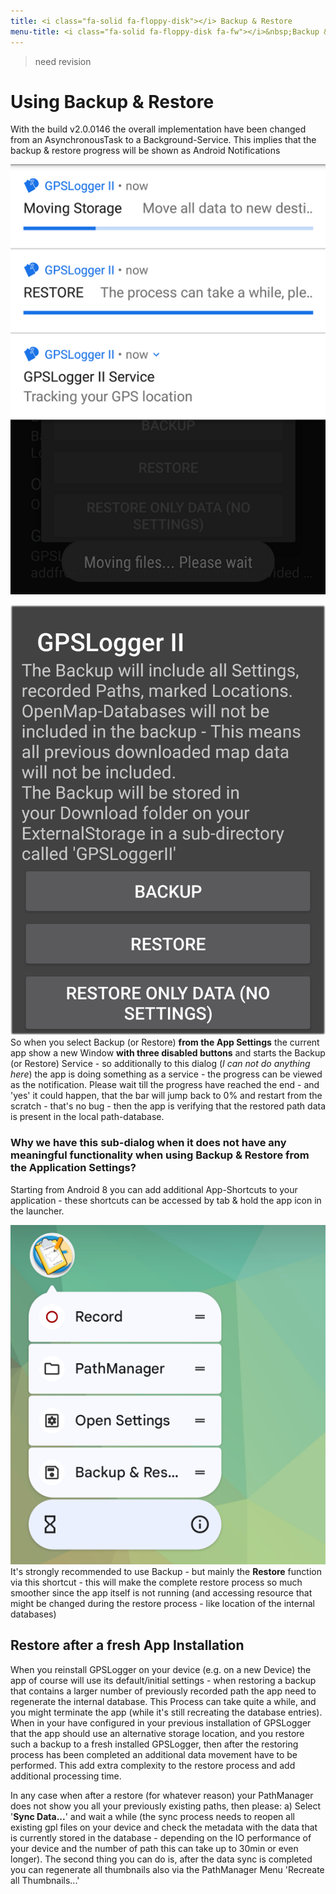 ```yaml
---
title: <i class="fa-solid fa-floppy-disk"></i> Backup & Restore
menu-title: <i class="fa-solid fa-floppy-disk fa-fw"></i>&nbsp;Backup & Restore
---
```


> need revision

# Using Backup & Restore

With the build v2.0.0146 the overall implementation have been changed from an AsynchronousTask to a Background-Service.
This implies that the backup & restore progress will be shown as Android Notifications

<span class="shot">![welcome](/assets/img/gpsl/backup01.png)</span><br class="shot-end"/>

<span class="shot">![welcome](/assets/img/gpsl/backup02.png)</span>
So when you select Backup (or Restore) **from the App Settings** the current app show a new Window **with three disabled
buttons** and starts the Backup (or Restore) Service - so additionally to this dialog (_I can not do anything here_) the
app is doing something as a service - the progress can be viewed as the notification. Please wait till the progress have
reached the end - and 'yes' it could happen, that the bar will jump back to 0% and restart from the scratch - that's no
bug - then the app is verifying that the restored path data is present in the local path-database.
<br class="shot-end"/>

### Why we have this sub-dialog when it does not have any meaningful functionality when using Backup & Restore from the Application Settings?

Starting from Android 8 you can add additional App-Shortcuts to your application - these shortcuts can be accessed by
tab & hold the app icon in the launcher.

<span class="shot">![welcome](/assets/img/gpsl/backup03.png)</span>
It's strongly recommended to use Backup - but mainly the **Restore** function via this shortcut - this will make the
complete restore process so much smoother since the app itself is not running (and accessing resource that might be
changed during the restore process - like location of the internal databases)<br class="shot-end"/>

## Restore after a fresh App Installation

When you reinstall GPSLogger on your device (e.g. on a new Device) the app of course will use its default/initial
settings - when restoring a backup that contains a larger number of previously recorded path the app need to regenerate
the internal database. This Process can take quite a while, and you might terminate the app (while it's still recreating
the database entries). When in your have configured in your previous installation of GPSLogger that the app should use
an alternative storage location, and you restore such a backup to a fresh installed GPSLogger, then after the restoring
process has been completed an additional data movement have to be performed. This add extra complexity to the restore
process and add additional processing time.

In any case when after a restore (for whatever reason) your PathManager does not show you all your previously existing
paths, then please: a) Select '**Sync Data...**' and wait a while (the sync process needs to reopen all existing gpl
files on your device and check the metadata with the data that is currently stored in the database - depending on the
IO performance of your device and the number of path this can take up to 30min or even longer). The second thing you can
do is, after the data sync is completed you can regenerate all thumbnails also via the PathManager Menu 'Recreate all
Thumbnails...'